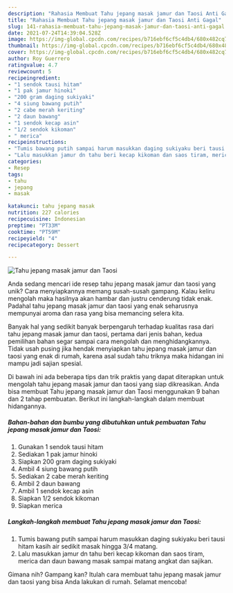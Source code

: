 ```yaml
---
description: "Rahasia Membuat Tahu jepang masak jamur dan Taosi Anti Gagal"
title: "Rahasia Membuat Tahu jepang masak jamur dan Taosi Anti Gagal"
slug: 141-rahasia-membuat-tahu-jepang-masak-jamur-dan-taosi-anti-gagal
date: 2021-07-24T14:39:04.528Z
image: https://img-global.cpcdn.com/recipes/b716ebf6cf5c4db4/680x482cq70/tahu-jepang-masak-jamur-dan-taosi-foto-resep-utama.jpg
thumbnail: https://img-global.cpcdn.com/recipes/b716ebf6cf5c4db4/680x482cq70/tahu-jepang-masak-jamur-dan-taosi-foto-resep-utama.jpg
cover: https://img-global.cpcdn.com/recipes/b716ebf6cf5c4db4/680x482cq70/tahu-jepang-masak-jamur-dan-taosi-foto-resep-utama.jpg
author: Roy Guerrero
ratingvalue: 4.7
reviewcount: 5
recipeingredient:
- "1 sendok tausi hitam"
- "1 pak jamur hinoki"
- "200 gram daging sukiyaki"
- "4 siung bawang putih"
- "2 cabe merah keriting"
- "2 daun bawang"
- "1 sendok kecap asin"
- "1/2 sendok kikoman"
- " merica"
recipeinstructions:
- "Tumis bawang putih sampai harum masukkan daging sukiyaku beri tausi hitam kasih air sedikit masak hingga 3/4 matang."
- "Lalu masukkan jamur dn tahu beri kecap kikoman dan saos tiram, merica dan daun bawang masak sampai matang angkat dan sajikan."
categories:
- Resep
tags:
- tahu
- jepang
- masak

katakunci: tahu jepang masak 
nutrition: 227 calories
recipecuisine: Indonesian
preptime: "PT33M"
cooktime: "PT59M"
recipeyield: "4"
recipecategory: Dessert

---
```



![Tahu jepang masak jamur dan Taosi](https://img-global.cpcdn.com/recipes/b716ebf6cf5c4db4/680x482cq70/tahu-jepang-masak-jamur-dan-taosi-foto-resep-utama.jpg)

Anda sedang mencari ide resep tahu jepang masak jamur dan taosi yang unik? Cara menyiapkannya memang susah-susah gampang. Kalau keliru mengolah maka hasilnya akan hambar dan justru cenderung tidak enak. Padahal tahu jepang masak jamur dan taosi yang enak seharusnya mempunyai aroma dan rasa yang bisa memancing selera kita.



Banyak hal yang sedikit banyak berpengaruh terhadap kualitas rasa dari tahu jepang masak jamur dan taosi, pertama dari jenis bahan, kedua pemilihan bahan segar sampai cara mengolah dan menghidangkannya. Tidak usah pusing jika hendak menyiapkan tahu jepang masak jamur dan taosi yang enak di rumah, karena asal sudah tahu triknya maka hidangan ini mampu jadi sajian spesial.


Di bawah ini ada beberapa tips dan trik praktis yang dapat diterapkan untuk mengolah tahu jepang masak jamur dan taosi yang siap dikreasikan. Anda bisa membuat Tahu jepang masak jamur dan Taosi menggunakan 9 bahan dan 2 tahap pembuatan. Berikut ini langkah-langkah dalam membuat hidangannya.

<!--inarticleads1-->

##### Bahan-bahan dan bumbu yang dibutuhkan untuk pembuatan Tahu jepang masak jamur dan Taosi:

1. Gunakan 1 sendok tausi hitam
1. Sediakan 1 pak jamur hinoki
1. Siapkan 200 gram daging sukiyaki
1. Ambil 4 siung bawang putih
1. Sediakan 2 cabe merah keriting
1. Ambil 2 daun bawang
1. Ambil 1 sendok kecap asin
1. Siapkan 1/2 sendok kikoman
1. Siapkan  merica




<!--inarticleads2-->

##### Langkah-langkah membuat Tahu jepang masak jamur dan Taosi:

1. Tumis bawang putih sampai harum masukkan daging sukiyaku beri tausi hitam kasih air sedikit masak hingga 3/4 matang.
1. Lalu masukkan jamur dn tahu beri kecap kikoman dan saos tiram, merica dan daun bawang masak sampai matang angkat dan sajikan.




Gimana nih? Gampang kan? Itulah cara membuat tahu jepang masak jamur dan taosi yang bisa Anda lakukan di rumah. Selamat mencoba!
